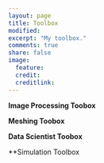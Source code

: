```yaml
---
layout: page
title: Toolbox
modified: 
excerpt: "My toolbox."
comments: true
share: false
image:
  feature: 
  credit: 
  creditlink: 
---
```

**Image Processing Toobox**

**Meshing Toobox**

**Data Scientist Toobox**

**Simulation Toolbox
